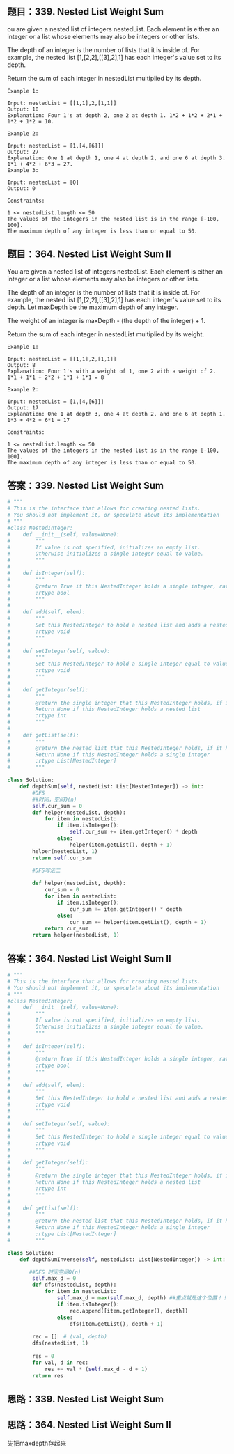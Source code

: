## 题目：339. Nested List Weight Sum
ou are given a nested list of integers nestedList. Each element is either an integer or a list whose elements may also be integers or other lists.

The depth of an integer is the number of lists that it is inside of. For example, the nested list [1,[2,2],[[3],2],1] has each integer's value set to its depth.

Return the sum of each integer in nestedList multiplied by its depth.

```
Example 1:

Input: nestedList = [[1,1],2,[1,1]]
Output: 10
Explanation: Four 1's at depth 2, one 2 at depth 1. 1*2 + 1*2 + 2*1 + 1*2 + 1*2 = 10.

Example 2:

Input: nestedList = [1,[4,[6]]]
Output: 27
Explanation: One 1 at depth 1, one 4 at depth 2, and one 6 at depth 3. 1*1 + 4*2 + 6*3 = 27.
Example 3:

Input: nestedList = [0]
Output: 0
 
Constraints:

1 <= nestedList.length <= 50
The values of the integers in the nested list is in the range [-100, 100].
The maximum depth of any integer is less than or equal to 50.
```

## 题目：364. Nested List Weight Sum II
You are given a nested list of integers nestedList. Each element is either an integer or a list whose elements may also be integers or other lists.

The depth of an integer is the number of lists that it is inside of. For example, the nested list [1,[2,2],[[3],2],1] has each integer's value set to its depth. Let maxDepth be the maximum depth of any integer.

The weight of an integer is maxDepth - (the depth of the integer) + 1.

Return the sum of each integer in nestedList multiplied by its weight.

 
```
Example 1:

Input: nestedList = [[1,1],2,[1,1]]
Output: 8
Explanation: Four 1's with a weight of 1, one 2 with a weight of 2.
1*1 + 1*1 + 2*2 + 1*1 + 1*1 = 8

Example 2:

Input: nestedList = [1,[4,[6]]]
Output: 17
Explanation: One 1 at depth 3, one 4 at depth 2, and one 6 at depth 1.
1*3 + 4*2 + 6*1 = 17

Constraints:

1 <= nestedList.length <= 50
The values of the integers in the nested list is in the range [-100, 100].
The maximum depth of any integer is less than or equal to 50.
```


## 答案：339. Nested List Weight Sum
```python
# """
# This is the interface that allows for creating nested lists.
# You should not implement it, or speculate about its implementation
# """
#class NestedInteger:
#    def __init__(self, value=None):
#        """
#        If value is not specified, initializes an empty list.
#        Otherwise initializes a single integer equal to value.
#        """
#
#    def isInteger(self):
#        """
#        @return True if this NestedInteger holds a single integer, rather than a nested list.
#        :rtype bool
#        """
#
#    def add(self, elem):
#        """
#        Set this NestedInteger to hold a nested list and adds a nested integer elem to it.
#        :rtype void
#        """
#
#    def setInteger(self, value):
#        """
#        Set this NestedInteger to hold a single integer equal to value.
#        :rtype void
#        """
#
#    def getInteger(self):
#        """
#        @return the single integer that this NestedInteger holds, if it holds a single integer
#        Return None if this NestedInteger holds a nested list
#        :rtype int
#        """
#
#    def getList(self):
#        """
#        @return the nested list that this NestedInteger holds, if it holds a nested list
#        Return None if this NestedInteger holds a single integer
#        :rtype List[NestedInteger]
#        """

class Solution:
    def depthSum(self, nestedList: List[NestedInteger]) -> int:
        #DFS
        ##时间，空间0(n)
        self.cur_sum = 0
        def helper(nestedList, depth):
            for item in nestedList:
                if item.isInteger():
                    self.cur_sum += item.getInteger() * depth
                else:
                    helper(item.getList(), depth + 1)
        helper(nestedList, 1)
        return self.cur_sum
        
        #DFS写法二

        def helper(nestedList, depth):
            cur_sum = 0
            for item in nestedList:
                if item.isInteger():
                    cur_sum += item.getInteger() * depth
                else:
                    cur_sum += helper(item.getList(), depth + 1)
            return cur_sum
        return helper(nestedList, 1)


```

## 答案：364. Nested List Weight Sum II

```python
# """
# This is the interface that allows for creating nested lists.
# You should not implement it, or speculate about its implementation
# """
#class NestedInteger:
#    def __init__(self, value=None):
#        """
#        If value is not specified, initializes an empty list.
#        Otherwise initializes a single integer equal to value.
#        """
#
#    def isInteger(self):
#        """
#        @return True if this NestedInteger holds a single integer, rather than a nested list.
#        :rtype bool
#        """
#
#    def add(self, elem):
#        """
#        Set this NestedInteger to hold a nested list and adds a nested integer elem to it.
#        :rtype void
#        """
#
#    def setInteger(self, value):
#        """
#        Set this NestedInteger to hold a single integer equal to value.
#        :rtype void
#        """
#
#    def getInteger(self):
#        """
#        @return the single integer that this NestedInteger holds, if it holds a single integer
#        Return None if this NestedInteger holds a nested list
#        :rtype int
#        """
#
#    def getList(self):
#        """
#        @return the nested list that this NestedInteger holds, if it holds a nested list
#        Return None if this NestedInteger holds a single integer
#        :rtype List[NestedInteger]
#        """

class Solution:
    def depthSumInverse(self, nestedList: List[NestedInteger]) -> int:

       ##DFS 时间空间O(n)
        self.max_d = 0
        def dfs(nestedList, depth):
            for item in nestedList:
                self.max_d = max(self.max_d, depth) ##重点就是这个位置！！！1
                if item.isInteger():
                    rec.append([item.getInteger(), depth])
                else:
                    dfs(item.getList(), depth + 1)
                    
        rec = []  # (val, depth)             
        dfs(nestedList, 1)
    
        res = 0
        for val, d in rec:
            res += val * (self.max_d - d + 1)
        return res
```

## 思路：339. Nested List Weight Sum


## 思路：364. Nested List Weight Sum II
先把maxdepth存起来
